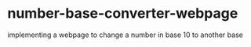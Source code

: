 # number-base-converter-webpage
implementing a webpage to change a number in base 10 to another base

